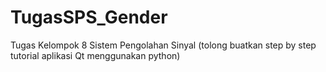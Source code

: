 # TugasSPS_Gender
Tugas Kelompok 8 Sistem Pengolahan Sinyal
 (tolong buatkan step by step tutorial aplikasi Qt menggunakan python)
